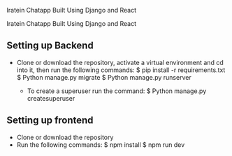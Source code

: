 Iratein Chatapp Built Using Django and React


Iratein Chatapp Built Using Django and React

## Setting up Backend
-   Clone or download the repository, activate a virtual environment and cd into it, then run the following commands:
    $ pip install -r requirements.txt
    $ Python manage.py migrate
    $ Python manage.py runserver

    - To create a superuser run the command: 
        $ Python manage.py createsuperuser


## Setting up frontend
-   Clone or download the repository
- Run the following commands: 
    $ npm install 
    $ npm run dev


